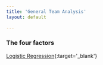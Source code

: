 ```yaml
---
title: 'General Team Analysis'
layout: default

---
```



### The four factors

[Logistic Regression](files/team_fourfactors_logistic.html){:target='_blank'}